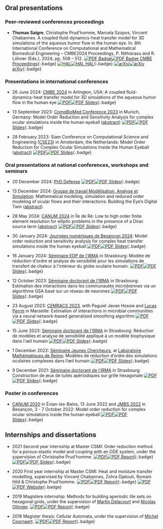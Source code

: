 
## Oral presentations

### Peer-reviewed conferences proceedings

- **Thomas Saigre**, Christophe Prud'homme, Marcela Szopos, Vincent Chabannes. A coupled fluid-dynamics-heat transfer model for 3D simulations of the aqueous humor flow in the human eye. In: 8th International Conference on Computational and Mathematical Biomedical Engineering – CMBE2024 Proceedings. P. Nithiarasu and R. Löhner (Eds.), 2024; pp. 508 – 512.
[![PDF Badge](assets/book-white.svg#only-dark)![PDF Badge](assets/book.svg#only-light) CMBE Proceedings](https://www.compbiomed.net/2024/cmbe-proceedings.htm){:.badge}
[![HAL](assets/hal-white.svg#only-dark)![HAL](assets/hal.svg#only-light) HAL](https://hal.science/hal-04558924){:.badge}
[![arXiv](assets/arxiv-white.svg#only-dark)![arXiv](assets/arxiv.svg#only-light) arXiv](https://arxiv.org/abs/2404.19353){:.badge}


### Presentations in international conferences

- 26 June 2024: [CMBE 2024](https://www.compbiomed.net/2024/) in Arlington, USA: A coupled fluid-dynamics-heat transfer model for 3D simulations of the aqueous humor flow in the human eye
[![PDF](assets/file-pdf-white.svg#only-dark)![PDF](assets/file-pdf.svg#only-light) Slides](assets/files/talks/2024cmbe.pdf){:.badge}

- 13 September 2023: [CompBioMed Conference 2023](https://www.compbiomed-conference.org/) in Munich, Germany: Model Order Reduction and Sensitivity Analysis for complex ocular simulations inside the human eyeball ([abstract](https://ssl.linklings.net/conferences/CompBioMed/compbiomed2023_program/views/includes/files/pres115s1.pdf))
[![PDF](assets/hal-white.svg#only-dark)![PDF](assets/hal.svg#only-light) Slides](https://cnrs.hal.science/hal-04229070){:.badge}

- 28 February 2023: Siam Conference on Computational Science and Engineering ([CSE23](https://www.siam.org/conferences/cm/conference/cse23)) in Amsterdam, the Netherlands: Model Order Reduction for Complex Ocular Simulations Inside the Human Eyeball ([abstract](https://meetings.siam.org/sess/dsp_programsess.cfm?SESSIONCODE=75845))
[![PDF](assets/file-pdf-white.svg#only-dark)![PDF](assets/file-pdf.svg#only-light) Slides](assets/files/talks/2023siam.pdf){:.badge}


### Oral presentations at national conferences, workshops and seminars

- 20 December 2024: [PhD Defense](https://irma.math.unistra.fr/soutenances/soutenance-modelisation-mathematique-simulation-et-reduction-d-ordre-de-flux-oculaires-et-leurs-interactions-:-construire-le-jumeau-numerique-de-l-oeil.html) [![PDF](assets/file-pdf-white.svg#only-dark)![PDF](assets/file-pdf.svg#only-light) Slides](assets/files/talks/2024defense.pdf){:.badge}

- 13 December 2024: [Groupe de travail Modélisation, Analyse et Simulation](https://map5.mi.parisdescartes.fr/evenements/groupe-de-travail-modelisation-analyse-et-simulation/): Mathematical modeling, simulation and reduced order modeling of ocular flows and their interactions: Building the Eye’s Digital Twin ([abstract](https://map5.mi.parisdescartes.fr/events/thomas-saigre-irma-universite-de-strasbourg/)).

- 28 May 2024: [CANUM 2024](https://canum2024.math.cnrs.fr/fr/) in Île de Ré: Low to high order finite element resolution for elliptic problems in the presence of a Dirac source term ([abstract](https://canum2024.math.cnrs.fr/programme/soumission/90650320-0c8b-42b3-ae5e-d29eadfd3377/abstract.pdf))
[![PDF](assets/file-pdf-white.svg#only-dark)![PDF](assets/file-pdf.svg#only-light) Slides](https://canum2024.math.cnrs.fr/programme/soumission/c3b6a504-2c3e-46c5-a3ca-3a5331b69900/presentation.pdf){:.badge}

- 30 January 2024: [Journées numériques de Besançon 2024](https://sites.google.com/view/jnb2024/): Model order reduction and sensitivity analysis for complex heat transfer simulations inside the human eyeball
[![PDF](assets/file-pdf-white.svg#only-dark)![PDF](assets/file-pdf.svg#only-light) Slides](assets/files/talks/2023jnb.pdf){:.badge}

- 16 January 2024: [Séminaire EDP de l'IRMA](https://seminaire_edp.pages.math.unistra.fr/) in Strasbourg: Modèle de réduction d'ordre et analyse de sensibilité pour les simulations de transfert de chaleur à l'intérieur du globe oculaire humain.
[![PDF](assets/file-pdf-white.svg#only-dark)![PDF](assets/file-pdf.svg#only-light) Slides](https://seminaire_edp.pages.math.unistra.fr/slides/2024-01-16.pdf){:.badge}

- 12 October 2023: [Séminaire doctorant de l'IRMA](https://irma.math.unistra.fr/seminaires/seminaire-doctorants-2023.html) in Strasbourg: Estimation des interactions dans les communautés microbiennes via un algorithme GSA basé sur un réseau de neurones
[![PDF](assets/file-pdf-white.svg#only-dark)![PDF](assets/file-pdf.svg#only-light) Slides](assets/files/talks/2023doct-inrae.pdf){:.badge}

- 23 August 2023: [CEMRACS 2023](http://smai.emath.fr/cemracs/cemracs23/), with Paguiel Javan Hossie and [Lucas Perrin](https://sites.google.com/view/webpage-lucas-perrin/home) in Marseille: Estimation of interactions in microbial communities via a neural network-based generalized smoothing algorithm
[![PDF](assets/file-pdf-white.svg#only-dark)![PDF](assets/file-pdf.svg#only-light) Slides](http://smai.emath.fr/cemracs/cemracs23/doc/project_Sala_INRAE_presentation.pdf){:.badge}

- 15 June 2023: [Séminaire doctorant de l'IRMA](https://irma.math.unistra.fr/seminaires/seminaire-doctorants-2023.html) in Strasbourg: Réduction de modèles et analyse de sensibilité appliqué à un modèle biophysique dans l'œil humain
[![PDF](assets/file-pdf-white.svg#only-dark)![PDF](assets/file-pdf.svg#only-light) Slides](https://irma.math.unistra.fr/~saigre/phd.thomas/talks/20230615-doct/doct.pdf){:.badge}

- 1 December 2022: [Séminaire Jeunes Chercheurs](https://umr9008.pages.math.cnrs.fr/public/seminaire-jeune-chercheur/sjcr/main/index.html), at [Laboratoire Mathématiques de Reims](https://www.univ-reims.fr/lmr/accueil/bienvenue-sur-le-site-du-laboratoire-de-mathematiques,10063,18100.html): Modèles de réduction d’ordre des simulations oculaires complexes dans l’œil humain
[![PDF](assets/file-pdf-white.svg#only-dark)![PDF](assets/file-pdf.svg#only-light) Slides](https://irma.math.unistra.fr/~saigre/phd.thomas/talks/20221201-reims/reims.pdf){:.badge}

- 9 December 2021: [Séminaire doctorant de l'IRMA](https://irma.math.unistra.fr/seminaires/seminaire-doctorants-2021.html) in Strasbourg: Construction de jeux de tuiles apériodiques sur grille héxagonale
[![PDF](assets/file-pdf-white.svg#only-dark)![PDF](assets/file-pdf.svg#only-light) Slides](assets/files/talks/2021pavages.pdf){:.badge}


### Poster in conferences

- [CANUM 2020](https://canum2020.math.cnrs.fr/accueil/) in Évian-les-Bains, 13 June 2022 and [JMBS 2022](https://jmbs2022.sciencesconf.org/) in Besançon, 3 - 7 October 2022: Model order reduction for complex ocular simulations inside the human eyeball
[![PDF](assets/file-pdf-white.svg#only-dark)![PDF](assets/file-pdf.svg#only-light) Slides](assets/files/posters/ed.pdf){:.badge}



## Internships and dissertations

- 2021 Second year internship at Master CSMI: Order reduction method for a porous-elastic model and coupling with an ODE system, under the supervision of Christophe Prud'homme.
[![PDF](assets/file-pdf-white.svg#only-dark)![PDF](assets/file-pdf.svg#only-light) Report](http://csmi.cemosis.fr/csmi-stages-2021/m2/_attachments/Saigre-Tardif-Thomas.pdf){:.badge}
[![PDF](assets/file-pdf-white.svg#only-dark)![PDF](assets/file-pdf.svg#only-light) Slides](http://csmi.cemosis.fr/csmi-stages-2021/m2/_attachments/Saigre-Tardif-Thomas-slides.pdf){:.badge}



- 2020 First year internship at Master CSMI: Heat and moisture transfer modelling, supervised by Vincent Chabannes, Zohra Djatouti, Romain Hild & Christophe Prud'homme.
[![PDF](assets/file-pdf-white.svg#only-dark)![PDF](assets/file-pdf.svg#only-light) Report](https://docs.cemosis.fr/ibat/latest/reports/_attachments/report-project-csmi-m1-thomas.pdf){:.badge}
[![PDF](assets/globe-white.svg#only-dark)![PDF](assets/globe.svg#only-light) Website](https://docs.cemosis.fr/ibat/latest/reports/thomas-saigre-tardif/index.html){:.badge}

- 2019 Magistère internship: Methods for building aperiodic tile sets on hexagonal grids, under the supervision of [Martin Delacourt](https://www.univ-orleans.fr/lifo/Members/delacourt/) and [Nicolas Ollinger](https://www.univ-orleans.fr/lifo/Members/Nicolas.Ollinger/).
[![PDF](assets/file-pdf-white.svg#only-dark)![PDF](assets/file-pdf.svg#only-light) Report](assets/files/reports/2019-lifo.pdf){:.badge}

- 2018 Magister thesis: Cellular Automata, under the supervision of [Michel Coornaert](https://irma.math.unistra.fr/~coornaer/).
[![PDF](assets/file-pdf-white.svg#only-dark)![PDF](assets/file-pdf.svg#only-light) Report](assets/files/reports/2018-memoire.pdf){:.badge}

